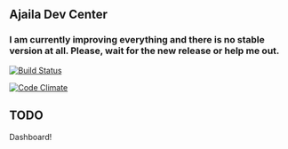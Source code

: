## Ajaila Dev Center
### I am currently improving everything and there is no stable version at all. Please, wait for the new release or help me out.

[![Build Status](https://travis-ci.org/mac-r/ajaila.png?branch=master)](https://travis-ci.org/mac-r/ajaila)

[![Code Climate](https://codeclimate.com/badge.png)](https://codeclimate.com/github/mac-r/ajaila)

## TODO
Dashboard!